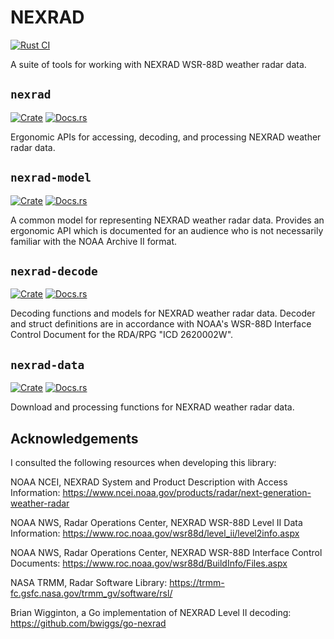 # NEXRAD

[![Rust CI](https://github.com/danielway/nexrad/actions/workflows/ci.yml/badge.svg)](https://github.com/danielway/nexrad/actions/workflows/ci.yml)

A suite of tools for working with NEXRAD WSR-88D weather radar data.

## `nexrad`

[![Crate](https://img.shields.io/crates/v/nexrad.svg)](https://crates.io/crates/nexrad)
[![Docs.rs](https://docs.rs/nexrad/badge.svg)](https://docs.rs/nexrad)

Ergonomic APIs for accessing, decoding, and processing NEXRAD weather radar data.

## `nexrad-model`

[![Crate](https://img.shields.io/crates/v/nexrad-model.svg)](https://crates.io/crates/nexrad-model)
[![Docs.rs](https://docs.rs/nexrad-model/badge.svg)](https://docs.rs/nexrad-model)

A common model for representing NEXRAD weather radar data. Provides an ergonomic API which is documented for an audience
who is not necessarily familiar with the NOAA Archive II format.

## `nexrad-decode`

[![Crate](https://img.shields.io/crates/v/nexrad-decode.svg)](https://crates.io/crates/nexrad-decode)
[![Docs.rs](https://docs.rs/nexrad-decode/badge.svg)](https://docs.rs/nexrad-decode)

Decoding functions and models for NEXRAD weather radar data. Decoder and struct definitions are in accordance with
NOAA's WSR-88D Interface Control Document for the RDA/RPG "ICD 2620002W".

## `nexrad-data`

[![Crate](https://img.shields.io/crates/v/nexrad-data.svg)](https://crates.io/crates/nexrad-data)
[![Docs.rs](https://docs.rs/nexrad-data/badge.svg)](https://docs.rs/nexrad-data)

Download and processing functions for NEXRAD weather radar data.

## Acknowledgements

I consulted the following resources when developing this library:

NOAA NCEI, NEXRAD System and Product Description with Access Information:
https://www.ncei.noaa.gov/products/radar/next-generation-weather-radar

NOAA NWS, Radar Operations Center, NEXRAD WSR-88D Level II Data Information:
https://www.roc.noaa.gov/wsr88d/level_ii/level2info.aspx

NOAA NWS, Radar Operations Center, NEXRAD WSR-88D Interface Control Documents:
https://www.roc.noaa.gov/wsr88d/BuildInfo/Files.aspx

NASA TRMM, Radar Software Library:
https://trmm-fc.gsfc.nasa.gov/trmm_gv/software/rsl/

Brian Wigginton, a Go implementation of NEXRAD Level II decoding:
https://github.com/bwiggs/go-nexrad
